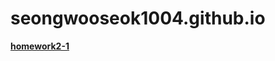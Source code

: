 # seongwooseok1004.github.io

[**homework2-1**](https://github.com/seongwooseok1004/seongwooseok1004.github.io/tree/main)
